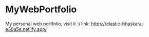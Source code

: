 # MyWebPortfolio
My personal web portfolio, visit it :) link: https://elastic-bhaskara-e30a5e.netlify.app/


